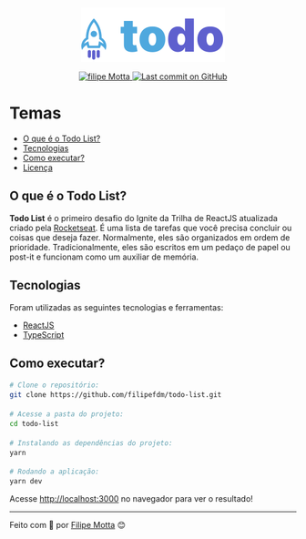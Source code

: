 <p align="center">
   <img src="./src/assets/todo-logo.svg"/>
</p>

<p align="center">
   <a href="https://www.linkedin.com/in/filipefmotta/">
      <img alt="filipe Motta" src="https://img.shields.io/badge/-Filipe%20Motta-4e5acf?style=flat&logo=Linkedin&logoColor=white" />
   </a>

  <a aria-label="Last Commit" href="https://github.com/filipefdm/todo-list/commits/master">
    <img alt="Last commit on GitHub" src="https://img.shields.io/github/last-commit/filipefdm/todo-list?color=4e5acf">
  </a>
</p>

# Temas

- [O que é o Todo List?](#o-que-é-o-todo-list)
- [Tecnologias](#tecnologias)
- [Como executar?](#como-executar)
- [Licença](#-licença)

## O que é o Todo List?

<b>Todo List</b> é o primeiro desafio do Ignite da Trilha de ReactJS atualizada criado pela [Rocketseat](https://rocketseat.com.br).
É uma lista de tarefas que você precisa concluir ou coisas que deseja fazer. Normalmente, eles são organizados em ordem de prioridade. Tradicionalmente, eles são escritos em um pedaço de papel ou post-it e funcionam como um auxiliar de memória.

## Tecnologias

Foram utilizadas as seguintes tecnologias e ferramentas:

- [ReactJS](https://reactjs.org/)
- [TypeScript](https://www.typescriptlang.org/)

## Como executar?

```bash
# Clone o repositório:
git clone https://github.com/filipefdm/todo-list.git

# Acesse a pasta do projeto:
cd todo-list

# Instalando as dependências do projeto:
yarn

# Rodando a aplicação:
yarn dev
```

Acesse <http://localhost:3000> no navegador para ver o resultado!

---

Feito com 💜 por [Filipe Motta](https://github.com/filipefdm) 😊
